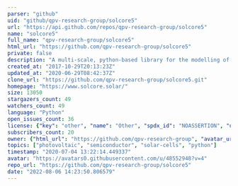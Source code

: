 ```yaml
---
parser: "github"
uid: "github/qpv-research-group/solcore5"
url: "https://api.github.com/repos/qpv-research-group/solcore5"
name: "solcore5"
full_name: "qpv-research-group/solcore5"
html_url: "https://github.com/qpv-research-group/solcore5"
private: false
description: "A multi-scale, python-based library for the modelling of solar cells and semiconductor materials"
created_at: "2017-10-29T20:13:23Z"
updated_at: "2020-06-29T08:42:37Z"
clone_url: "https://github.com/qpv-research-group/solcore5.git"
homepage: "https://www.solcore.solar/"
size: 13050
stargazers_count: 49
watchers_count: 49
language: "Python"
open_issues_count: 36
license: {"key": "other", "name": "Other", "spdx_id": "NOASSERTION", "url": null, "node_id": "MDc6TGljZW5zZTA="}
subscribers_count: 20
owner: {"html_url": "https://github.com/qpv-research-group", "avatar_url": "https://avatars0.githubusercontent.com/u/48552948?v=4", "login": "qpv-research-group", "type": "Organization"}
topics: ["photovoltaic", "semiconductor", "solar-cells", "python"]
timestamp: "2020-07-04 13:22:14.449337"
avatar: "https://avatars0.githubusercontent.com/u/48552948?v=4"
repo_url: "https://github.com/qpv-research-group/solcore5"
date: "2022-08-06 14:23:50.806579"
---
```

